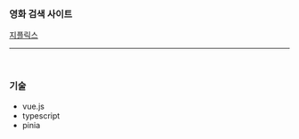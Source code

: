 ### 영화 검색 사이트

[지플릭스](https://fedc-5-11-vue-six.vercel.app/)

<hr><br>

### 기술

-   vue.js
-   typescript
-   pinia
